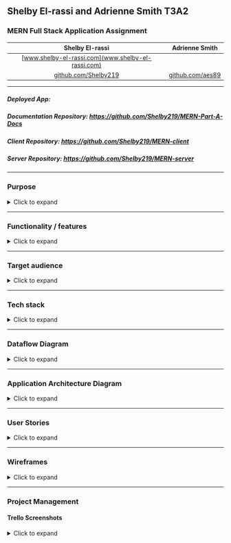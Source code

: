 ## **Shelby El-rassi and Adrienne Smith T3A2**

### MERN Full Stack Application Assignment

|Shelby El-rassi|Adrienne Smith|
|:-------------:|:-------------:|
|[www.shelby-el-rassi.com](www.shelby-el-rassi.com)  |[]() |
|[github.com/Shelby219](www.shelby-el-rassi.com/)  |[github.com/aes89](https://github.com/aes89) |

---

##### Deployed App: 

##### Documentation Repository: https://github.com/Shelby219/MERN-Part-A-Docs

##### Client Repository: https://github.com/Shelby219/MERN-client

##### Server Repository: https://github.com/Shelby219/MERN-server

---
### Purpose

<details>
<summary>Click to expand</summary>

</details>

---
### Functionality / features
<details>
<summary>Click to expand</summary>

#### MVP Features
* User accounts
    * Signup
    * Login
    * Logout
    * Edit details
    * Delete account.
* User dashboard
    * Default Pantry Staples List which can also be add or deleted. (like salt, pepper, olive oil, vinegar)  
    * View grocery list by category.
    * Recipe interaction (saved, liked, reviewed).
* Main Application
    * Grocery input, add and delete. Implement predictive search.
    * Implement alternate ingredient middleware matching eg. Cilantro = coriander if API does not have in place. 
    * Recipe search button on main interface.
    * Return recipes in sorted categories (breakfast, lunch, dinner).
    * Filter feature used for diet filter, prep time . 
    * Save recipes to favourites.
    * Vote and review on best recipes.
</p>

#### Nice to Have Features
* Search History capture.
* User can add a photo of their cooked dish, public or private collection. 

</details>

---
### Target audience
<details><summary>Click to expand</summary>

</details>

---
### Tech stack
<details><summary>Click to expand</summary>

* Design and Planning
    * Trello
    * Figma
    * xtensio
    * Draw.io
            
* Frontend
    * React
    * HTML CSS
    * Materialize UI
    * Bootstrap
    * HTML
    * SCSS
    * JavaScript

* Backend
    * MongoDB
    * ExpressJS
    * Node JS

* Other
    * Edamam API
    * Heroku
    * Netlify
</details>

---
### Dataflow Diagram
<details><summary>Click to expand</summary>
![Dataflow Diagram](DataflowDiagram.png)
</details>

---
### Application Architecture Diagram
<details><summary>Click to expand</summary>
![Application Architecture Diagram](app-arch-diagram.png)
</details>

---
### User Stories

<details><summary>Click to expand</summary>

#### Personas
![Sarah Persona](persons/sarah.png)
![Wayne Persona](persons/wayne.png)
![Liza Persona](persons/Eliza.png)
![Bez Persona](persons/Bez.png)

#### Version 1
- ##### Overall User
    1.
    2.
    3.
    4.
    5.
    6.
- ##### Sarah 
    1.
    2.
    3.
    4.
    5.
    6.
- ##### Wayne 
    1.
    2.
    3.
    4.
    5.
    6.
- ##### Eliza 
    1.
    2.
    3.
    4.
    5.
    6.
- ##### Bez 
    1.
    2.
    3.
    4.
    5.
    6.

#### Version 2

#### Version 3
</details>

---
### Wireframes

<details><summary>Click to expand</summary>

#### Mobile
![Mobile Wireframe 1](screenshots/Mobile1.png)
#### Tablet
![Tablet Wireframe 1](screenshots/Tablet1.png)
#### Desktop
![Desktop Wireframe 1](screenshots/Desktop1.png)

</details>

---
### Project Management
#### Trello Screenshots

<details><summary>Click to expand</summary>

![Trello Screen Shot 1](screenshots/trello1.png)

</details>